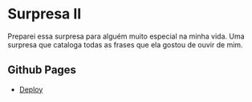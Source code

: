 # Surpresa II

Preparei essa surpresa para alguém muito especial na minha vida. Uma surpresa que cataloga todas as frases que ela gostou de ouvir de mim.

## Github Pages

-   [Deploy](https://guilhermedsc.github.io/)
